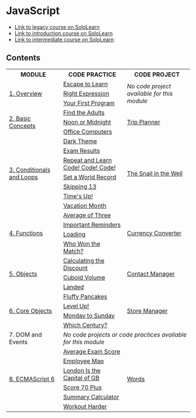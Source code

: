 # JavaScript

- [Link to legacy course on SoloLearn](https://www.sololearn.com/es/learn/courses/le-javascript)
- [Link to introduction course on SoloLearn](https://www.sololearn.com/es/learn/courses/javascript-introduction)
- [Link to intermediate course on SoloLearn](https://www.sololearn.com/es/learn/courses/javascript-intermediate)

## Contents

<table>
	<tr>
		<th>MODULE</th>
		<th>CODE PRACTICE</th>
		<th>CODE PROJECT</th>
	</tr>
	<tr>
		<td rowspan="3"><a href="https://github.com/HenestrosaConH/sololearn/tree/main/courses/javascript/1-overview">1. Overview</a></td>
		<td><a href="https://github.com/HenestrosaConH/sololearn/tree/main/courses/javascript/1-overview/code-practice/escape-to-learn">Escape to Learn</a></td>
		<td rowspan="3"><em>No code project available for this module</em></td>
	</tr>
    <tr>
		<td><a href="https://github.com/HenestrosaConH/sololearn/tree/main/courses/javascript/1-overview/code-practice/right-expression">Right Expression</a></td>
    </tr>
    <tr>
		<td><a href="https://github.com/HenestrosaConH/sololearn/tree/main/courses/javascript/1-overview/code-practice/your-first-program">Your First Program</a></td>
    </tr>
    <tr>
		<td rowspan="3"><a href="https://github.com/HenestrosaConH/sololearn/tree/main/courses/javascript/2-basic-concepts">2. Basic Concepts</a></td>
		<td><a href="https://github.com/HenestrosaConH/sololearn/tree/main/courses/javascript/2-basic-concepts/code-practice/find-the-adults">Find the Adults</a></td>
		<td rowspan="3"><a href="https://github.com/HenestrosaConH/sololearn/tree/main/courses/javascript/2-basic-concepts/code-project">Trip Planner</a></td>
	</tr>
	<tr>
		<td><a href="https://github.com/HenestrosaConH/sololearn/tree/main/courses/javascript/2-basic-concepts/code-practice/noon-or-midnight">Noon or Midnight</a></td>
	</tr>
	<tr>
        <td><a href="https://github.com/HenestrosaConH/sololearn/tree/main/courses/javascript/2-basic-concepts/code-practice/office-computers">Office Computers</a></td>
	</tr>
	<tr>
		<td rowspan="7"><a href="https://github.com/HenestrosaConH/sololearn/tree/main/courses/javascript/3-conditionals-and-loops">3. Conditionals and Loops</a></td>
		<td><a href="https://github.com/HenestrosaConH/sololearn/tree/main/courses/javascript/3-conditionals-and-loops/code-practice/dark-theme">Dark Theme</a></td>
		<td rowspan="7"><a href="https://github.com/HenestrosaConH/sololearn/tree/main/courses/javascript/3-conditionals-and-loops/code-project">The Snail in the Well</a></td>
	</tr>
	<tr>
		<td><a href="https://github.com/HenestrosaConH/sololearn/tree/main/courses/javascript/3-conditionals-and-loops/code-practice/exam-results">Exam Results</a></td>
	</tr>
	<tr>
		<td><a href="https://github.com/HenestrosaConH/sololearn/tree/main/courses/javascript/3-conditionals-and-loops/code-practice/repeat-and-learn-code-code-code">Repeat and Learn Code! Code! Code!</a></td>
	</tr>
	<tr>
		<td><a href="https://github.com/HenestrosaConH/sololearn/tree/main/courses/javascript/3-conditionals-and-loops/code-practice/set-a-world-record">Set a World Record</a></td>
	</tr>
	<tr>
		<td><a href="https://github.com/HenestrosaConH/sololearn/tree/main/courses/javascript/3-conditionals-and-loops/code-practice/skipping-13">Skipping 13</a></td>
	</tr>
	<tr>
		<td><a href="https://github.com/HenestrosaConH/sololearn/tree/main/courses/javascript/3-conditionals-and-loops/code-practice/times-up">Time's Up!</a></td>
	</tr>
	<tr>
		<td><a href="https://github.com/HenestrosaConH/sololearn/tree/main/courses/javascript/3-conditionals-and-loops/code-practice/vacation-month">Vacation Month</a></td>
	</tr>
	<tr>
		<td rowspan="4"><a href="https://github.com/HenestrosaConH/sololearn/tree/main/courses/javascript/4-functions">4. Functions</a></td>
		<td><a href="https://github.com/HenestrosaConH/sololearn/tree/main/courses/javascript/4-functions/code-practice/average-of-three">Average of Three</a></td>
		<td rowspan="4"><a href="https://github.com/HenestrosaConH/sololearn/tree/main/courses/javascript/4-functions/code-project">Currency Converter</a></td>
	</tr>
	<tr>
		<td><a href="https://github.com/HenestrosaConH/sololearn/tree/main/courses/javascript/4-functions/code-practice/important-reminders">Important Reminders</a></td>
	</tr>
	<tr>
		<td><a href="https://github.com/HenestrosaConH/sololearn/tree/main/courses/javascript/4-functions/code-practice/loading">Loading</a></td>
	</tr>
	<tr>
		<td><a href="https://github.com/HenestrosaConH/sololearn/tree/main/courses/javascript/4-functions/code-practice/who-won-the-match">Who Won the Match?</a></td>
	</tr>
	<tr>
		<td rowspan="3"><a href="https://github.com/HenestrosaConH/sololearn/tree/main/courses/javascript/5-objects">5. Objects</a></td>
		<td><a href="https://github.com/HenestrosaConH/sololearn/tree/main/courses/javascript/5-objects/code-practice/calculating-the-discount">Calculating the Discount</a></td>
		<td rowspan="3"><a href="https://github.com/HenestrosaConH/sololearn/tree/main/courses/javascript/5-objects/code-project">Contact Manager</a></td>
	</tr>
	<tr>
		<td><a href="https://github.com/HenestrosaConH/sololearn/tree/main/courses/javascript/5-objects/code-practice/cuboid-volume">Cuboid Volume</a></td>
	</tr>
	<tr>
		<td><a href="https://github.com/HenestrosaConH/sololearn/tree/main/courses/javascript/5-objects/code-practice/landed">Landed</a></td>
	</tr>
	<tr>
		<td rowspan="4"><a href="https://github.com/HenestrosaConH/sololearn/tree/main/courses/javascript/6-core-objects">6. Core Objects</a></td>
		<td><a href="https://github.com/HenestrosaConH/sololearn/tree/main/courses/javascript/6-core-objects/code-practice/fluffy-pancakes">Fluffy Pancakes</a></td>
        <td rowspan="4"><a href="https://github.com/HenestrosaConH/sololearn/tree/main/courses/javascript/6-core-objects/code-project">Store Manager</a></td>
	</tr>
	<tr>
		<td><a href="https://github.com/HenestrosaConH/sololearn/tree/main/courses/javascript/6-core-objects/code-practice/level-up">Level Up!</a></td>
	</tr>
	<tr>
		<td><a href="https://github.com/HenestrosaConH/sololearn/tree/main/courses/javascript/6-core-objects/code-practice/monday-to-Sunday">Monday to Sunday</a></td>
	</tr>
	<tr>
		<td><a href="https://github.com/HenestrosaConH/sololearn/tree/main/courses/javascript/6-core-objects/code-practice/which-century">Which Century?</a></td>
	</tr>
	<tr>
		<td>7. DOM and Events</td>
		<td colspan="2"><em>No code projects or code practices available for this module</em></td>
	</tr>
	<tr>
		<td rowspan="6"><a href="https://github.com/HenestrosaConH/sololearn/tree/main/courses/javascript/8-ecmascript-6">8. ECMAScript 6</a></td>
		<td><a href="https://github.com/HenestrosaConH/sololearn/tree/main/courses/javascript/8-ecmacript-6/code-practice/average-exam-score">Average Exam Score</a></td>
		<td rowspan="6"><a href="https://github.com/HenestrosaConH/sololearn/tree/main/courses/javascript/8-ecmascript-6/code-project">Words</a></td>
	</tr>
	<tr>
		<td><a href="https://github.com/HenestrosaConH/sololearn/tree/main/courses/javascript/8-ecmascript-6/code-practice/employee-map">Employee Map</a></td>
	</tr>
	<tr>
		<td><a href="https://github.com/HenestrosaConH/sololearn/tree/main/courses/javascript/8-ecmascript-6/code-practice/london-is-the-capital-of-gb">London Is the Capital of GB</a></td>
	</tr>
	<tr>
		<td><a href="https://github.com/HenestrosaConH/sololearn/tree/main/courses/javascript/8-ecmascript-6/code-practice/score-70-plus">Score 70 Plus</a></td>
	</tr>
	<tr>
		<td><a href="https://github.com/HenestrosaConH/sololearn/tree/main/courses/javascript/8-ecmascript-6/code-practice/summary-calculator">Summary Calculator</a></td>
	</tr>
	<tr>
		<td><a href="https://github.com/HenestrosaConH/sololearn/tree/main/courses/javascript/8-ecmascript-6/code-practice/workout-harder">Workout Harder</a></td>
	</tr>
</table>
